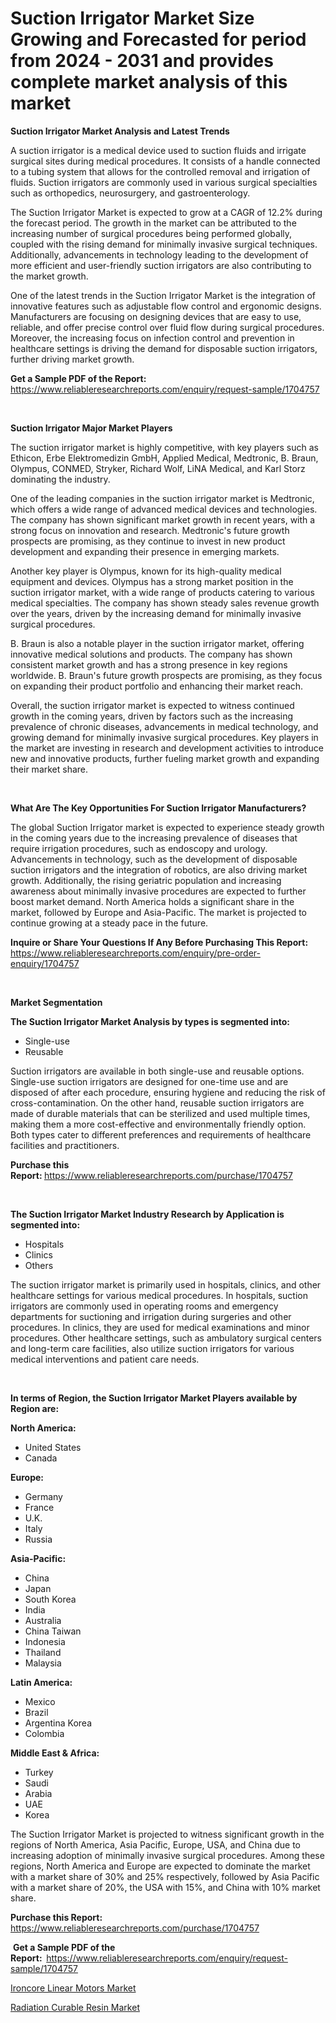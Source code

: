 <p><h1>Suction Irrigator Market Size Growing and Forecasted for period from 2024 - 2031 and provides complete market analysis of this market</h1></p><p><strong>Suction Irrigator Market Analysis and Latest Trends</strong></p>
<p><p>A suction irrigator is a medical device used to suction fluids and irrigate surgical sites during medical procedures. It consists of a handle connected to a tubing system that allows for the controlled removal and irrigation of fluids. Suction irrigators are commonly used in various surgical specialties such as orthopedics, neurosurgery, and gastroenterology.</p><p>The Suction Irrigator Market is expected to grow at a CAGR of 12.2% during the forecast period. The growth in the market can be attributed to the increasing number of surgical procedures being performed globally, coupled with the rising demand for minimally invasive surgical techniques. Additionally, advancements in technology leading to the development of more efficient and user-friendly suction irrigators are also contributing to the market growth.</p><p>One of the latest trends in the Suction Irrigator Market is the integration of innovative features such as adjustable flow control and ergonomic designs. Manufacturers are focusing on designing devices that are easy to use, reliable, and offer precise control over fluid flow during surgical procedures. Moreover, the increasing focus on infection control and prevention in healthcare settings is driving the demand for disposable suction irrigators, further driving market growth.</p></p>
<p><strong>Get a Sample PDF of the Report:&nbsp;</strong> <a href="https://www.reliableresearchreports.com/enquiry/request-sample/1704757">https://www.reliableresearchreports.com/enquiry/request-sample/1704757</a></p>
<p>&nbsp;</p>
<p><strong>Suction Irrigator Major Market Players</strong></p>
<p><p>The suction irrigator market is highly competitive, with key players such as Ethicon, Erbe Elektromedizin GmbH, Applied Medical, Medtronic, B. Braun, Olympus, CONMED, Stryker, Richard Wolf, LiNA Medical, and Karl Storz dominating the industry.</p><p>One of the leading companies in the suction irrigator market is Medtronic, which offers a wide range of advanced medical devices and technologies. The company has shown significant market growth in recent years, with a strong focus on innovation and research. Medtronic's future growth prospects are promising, as they continue to invest in new product development and expanding their presence in emerging markets.</p><p>Another key player is Olympus, known for its high-quality medical equipment and devices. Olympus has a strong market position in the suction irrigator market, with a wide range of products catering to various medical specialties. The company has shown steady sales revenue growth over the years, driven by the increasing demand for minimally invasive surgical procedures.</p><p>B. Braun is also a notable player in the suction irrigator market, offering innovative medical solutions and products. The company has shown consistent market growth and has a strong presence in key regions worldwide. B. Braun's future growth prospects are promising, as they focus on expanding their product portfolio and enhancing their market reach.</p><p>Overall, the suction irrigator market is expected to witness continued growth in the coming years, driven by factors such as the increasing prevalence of chronic diseases, advancements in medical technology, and growing demand for minimally invasive surgical procedures. Key players in the market are investing in research and development activities to introduce new and innovative products, further fueling market growth and expanding their market share.</p></p>
<p>&nbsp;</p>
<p><strong>What Are The Key Opportunities For Suction Irrigator Manufacturers?</strong></p>
<p><p>The global Suction Irrigator market is expected to experience steady growth in the coming years due to the increasing prevalence of diseases that require irrigation procedures, such as endoscopy and urology. Advancements in technology, such as the development of disposable suction irrigators and the integration of robotics, are also driving market growth. Additionally, the rising geriatric population and increasing awareness about minimally invasive procedures are expected to further boost market demand. North America holds a significant share in the market, followed by Europe and Asia-Pacific. The market is projected to continue growing at a steady pace in the future.</p></p>
<p><strong>Inquire or Share Your Questions If Any Before Purchasing This Report:</strong> <a href="https://www.reliableresearchreports.com/enquiry/pre-order-enquiry/1704757">https://www.reliableresearchreports.com/enquiry/pre-order-enquiry/1704757</a></p>
<p>&nbsp;</p>
<p><strong>Market Segmentation</strong></p>
<p><strong>The Suction Irrigator Market Analysis by types is segmented into:</strong></p>
<p><ul><li>Single-use</li><li>Reusable</li></ul></p>
<p><p>Suction irrigators are available in both single-use and reusable options. Single-use suction irrigators are designed for one-time use and are disposed of after each procedure, ensuring hygiene and reducing the risk of cross-contamination. On the other hand, reusable suction irrigators are made of durable materials that can be sterilized and used multiple times, making them a more cost-effective and environmentally friendly option. Both types cater to different preferences and requirements of healthcare facilities and practitioners.</p></p>
<p><strong>Purchase this Report:&nbsp;</strong><a href="https://www.reliableresearchreports.com/purchase/1704757">https://www.reliableresearchreports.com/purchase/1704757</a></p>
<p>&nbsp;</p>
<p><strong>The Suction Irrigator Market Industry Research by Application is segmented into:</strong></p>
<p><ul><li>Hospitals</li><li>Clinics</li><li>Others</li></ul></p>
<p><p>The suction irrigator market is primarily used in hospitals, clinics, and other healthcare settings for various medical procedures. In hospitals, suction irrigators are commonly used in operating rooms and emergency departments for suctioning and irrigation during surgeries and other procedures. In clinics, they are used for medical examinations and minor procedures. Other healthcare settings, such as ambulatory surgical centers and long-term care facilities, also utilize suction irrigators for various medical interventions and patient care needs.</p></p>
<p>&nbsp;</p>
<p><strong>In terms of Region, the Suction Irrigator Market Players available by Region are:</strong></p>
<p>
    <p> <strong> North America: </strong>
        <ul>
            <li>United States</li>
            <li>Canada</li>
        </ul>
        </p> 
    <p> <strong> Europe: </strong>
        <ul>
            <li>Germany</li>
            <li>France</li>
            <li>U.K.</li>
            <li>Italy</li>
            <li>Russia</li>
        </ul>
        </p> 
    <p> <strong> Asia-Pacific: </strong>
        <ul>
            <li>China</li>
            <li>Japan</li>
            <li>South Korea</li>
            <li>India</li>
            <li>Australia</li>
            <li>China Taiwan</li>
            <li>Indonesia</li>
            <li>Thailand</li>
            <li>Malaysia</li>
        </ul>
        </p> 
    <p> <strong> Latin America: </strong>
        <ul>
            <li>Mexico</li>
            <li>Brazil</li>
            <li>Argentina Korea</li>
            <li>Colombia</li>
        </ul>
        </p> 
    <p> <strong> Middle East & Africa: </strong>
        <ul>
            <li>Turkey</li>
            <li>Saudi</li>
            <li>Arabia</li>
            <li>UAE</li>
            <li>Korea</li>
        </ul>
    </p>
    </p>
<p><p>The Suction Irrigator Market is projected to witness significant growth in the regions of North America, Asia Pacific, Europe, USA, and China due to increasing adoption of minimally invasive surgical procedures. Among these regions, North America and Europe are expected to dominate the market with a market share of 30% and 25% respectively, followed by Asia Pacific with a market share of 20%, the USA with 15%, and China with 10% market share.</p></p>
<p><strong>Purchase this Report: </strong><a href="https://www.reliableresearchreports.com/purchase/1704757">https://www.reliableresearchreports.com/purchase/1704757</a></p>
<p>&nbsp;<strong>Get a Sample PDF of the Report:&nbsp;&nbsp;</strong><a href="https://www.reliableresearchreports.com/enquiry/request-sample/1704757">https://www.reliableresearchreports.com/enquiry/request-sample/1704757</a></p>
<p><strong></strong></p>
<p><p><a href="https://github.com/dx0328/Market-Research-Report-List-1/blob/main/ironcore-linear-motors-market.md">Ironcore Linear Motors Market</a></p><p><a href="https://github.com/Glendatilghmankmgz0rbhwpy/Market-Research-Report-List-1/blob/main/radiation-curable-resin-market.md">Radiation Curable Resin Market</a></p></p>